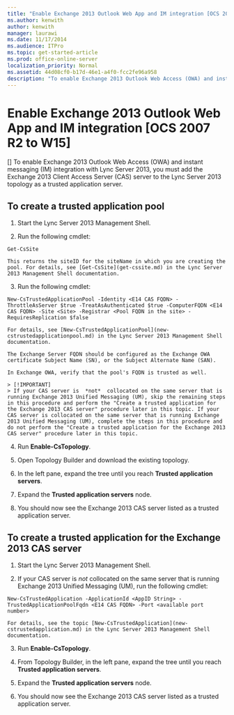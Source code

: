 ```yaml
---
title: "Enable Exchange 2013 Outlook Web App and IM integration [OCS 2007 R2 to W15]"
ms.author: kenwith
author: kenwith
manager: laurawi
ms.date: 11/17/2014
ms.audience: ITPro
ms.topic: get-started-article
ms.prod: office-online-server
localization_priority: Normal
ms.assetid: 44d08cf0-b17d-46e1-a4f0-fcc2fe96a958
description: "To enable Exchange 2013 Outlook Web Access (OWA) and instant messaging (IM) integration with Lync Server 2013, you must add the Exchange 2013 Client Access Server (CAS) server to the Lync Server 2013 topology as a trusted application server."
---
```


# Enable Exchange 2013 Outlook Web App and IM integration [OCS 2007 R2 to W15]
[]
To enable Exchange 2013 Outlook Web Access (OWA) and instant messaging (IM) integration with Lync Server 2013, you must add the Exchange 2013 Client Access Server (CAS) server to the Lync Server 2013 topology as a trusted application server.
  
## To create a trusted application pool

1. Start the Lync Server 2013 Management Shell. 
    
2. Run the following cmdlet:
    
  ```
  Get-CsSite
  ```

    This returns the siteID for the siteName in which you are creating the pool. For details, see [Get-CsSite](get-cssite.md) in the Lync Server 2013 Management Shell documentation. 
    
3. Run the following cmdlet:
    
  ```
  New-CsTrustedApplicationPool -Identity <E14 CAS FQDN> -ThrottleAsServer $true -TreatAsAuthenticated $true -ComputerFQDN <E14 CAS FQDN> -Site <Site> -Registrar <Pool FQDN in the site> -RequiresReplication $false
  ```

    For details, see [New-CsTrustedApplicationPool](new-cstrustedapplicationpool.md) in the Lync Server 2013 Management Shell documentation. 
    
    The Exchange Server FQDN should be configured as the Exchange OWA certificate Subject Name (SN), or the Subject Alternate Name (SAN).
    
    In Exchange OWA, verify that the pool's FQDN is trusted as well. 
    
    > [!IMPORTANT]
    > If your CAS server is  *not*  collocated on the same server that is running Exchange 2013 Unified Messaging (UM), skip the remaining steps in this procedure and perform the "Create a trusted application for the Exchange 2013 CAS server" procedure later in this topic. If your CAS server is collocated on the same server that is running Exchange 2013 Unified Messaging (UM), complete the steps in this procedure and do not perform the "Create a trusted application for the Exchange 2013 CAS server" procedure later in this topic. 
  
4. Run **Enable-CsTopology**.
    
5. Open Topology Builder and download the existing topology.
    
6. In the left pane, expand the tree until you reach **Trusted application servers**.
    
7. Expand the **Trusted application servers** node. 
    
8. You should now see the Exchange 2013 CAS server listed as a trusted application server.
    
## To create a trusted application for the Exchange 2013 CAS server

1. Start the Lync Server 2013 Management Shell. 
    
2. If your CAS server is  *not*  collocated on the same server that is running Exchange 2013 Unified Messaging (UM), run the following cmdlet: 
    
  ```
  New-CsTrustedApplication -ApplicationId <AppID String> -TrustedApplicationPoolFqdn <E14 CAS FQDN> -Port <available port number>
  ```

    For details, see the topic [New-CsTrustedApplication](new-cstrustedapplication.md) in the Lync Server 2013 Management Shell documentation. 
    
3. Run **Enable-CsTopology**.
    
4. From Topology Builder, in the left pane, expand the tree until you reach **Trusted application servers**.
    
5. Expand the **Trusted application servers** node. 
    
6. You should now see the Exchange 2013 CAS server listed as a trusted application server.
    

